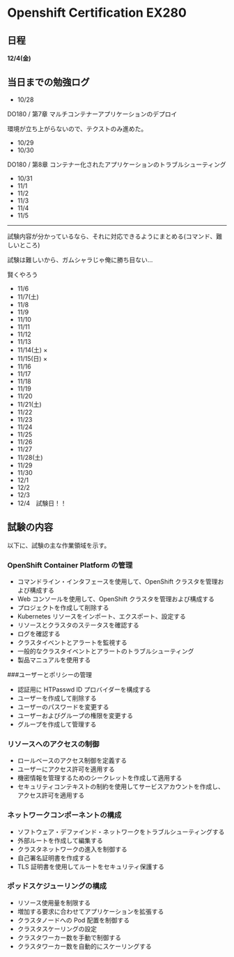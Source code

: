 # Openshift Certification EX280

## 日程

**12/4(金)**

## 当日までの勉強ログ

- 10/28

DO180 / 第7章 マルチコンテナーアプリケーションのデプロイ

環境が立ち上がらないので、テクストのみ進めた。

- 10/29
- 10/30

DO180 / 第8章 コンテナー化されたアプリケーションのトラブルシューティング

- 10/31
- 11/1
- 11/2 
- 11/3
- 11/4
- 11/5

---

試験内容が分かっているなら、それに対応できるようにまとめる(コマンド、難しいところ)

試験は難しいから、ガムシャラじゃ俺に勝ち目ない…

賢くやろう

- 11/6
- 11/7(土)
- 11/8
- 11/9
- 11/10
- 11/11
- 11/12
- 11/13
- 11/14(土) ×
- 11/15(日) ×
- 11/16
- 11/17
- 11/18
- 11/19
- 11/20
- 11/21(土)
- 11/22
- 11/23
- 11/24
- 11/25
- 11/26
- 11/27
- 11/28(土)
- 11/29
- 11/30
- 12/1
- 12/2
- 12/3
- 12/4　試験日！！


## 試験の内容

以下に、試験の主な作業領域を示す。

### OpenShift Container Platform の管理

- コマンドライン・インタフェースを使用して、OpenShift クラスタを管理および構成する
- Web コンソールを使用して、OpenShift クラスタを管理および構成する
- プロジェクトを作成して削除する
- Kubernetes リソースをインポート、エクスポート、設定する
- リソースとクラスタのステータスを確認する
- ログを確認する
- クラスタイベントとアラートを監視する
- 一般的なクラスタイベントとアラートのトラブルシューティング
- 製品マニュアルを使用する


###ユーザーとポリシーの管理

-  認証用に HTPasswd ID プロバイダーを構成する
-  ユーザーを作成して削除する
-  ユーザーのパスワードを変更する
-  ユーザーおよびグループの権限を変更する
-  グループを作成して管理する


### リソースへのアクセスの制御

- ロールベースのアクセス制御を定義する
- ユーザーにアクセス許可を適用する
- 機密情報を管理するためのシークレットを作成して適用する
- セキュリティコンテキストの制約を使用してサービスアカウントを作成し、アクセス許可を適用する


### ネットワークコンポーネントの構成

-  ソフトウェア・デファインド・ネットワークをトラブルシューティングする
-  外部ルートを作成して編集する
-  クラスタネットワークの進入を制御する
-  自己署名証明書を作成する
-  TLS 証明書を使用してルートをセキュリティ保護する


### ポッドスケジューリングの構成

- リソース使用量を制限する
- 増加する要求に合わせてアプリケーションを拡張する
- クラスタノードへの Pod 配置を制御する
- クラスタスケーリングの設定
- クラスタワーカー数を手動で制御する
- クラスタワーカー数を自動的にスケーリングする


